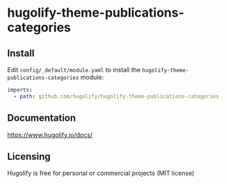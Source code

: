 # hugolify-theme-publications-categories

## Install

Edit `config/_default/module.yaml` to install the `hugolify-theme-publications-categories` module:

```yml
imports:
  - path: github.com/hugolify/hugolify-theme-publications-categories
```

## Documentation

https://www.hugolify.io/docs/

## Licensing

Hugolify is free for personal or commercial projects (MIT license)
